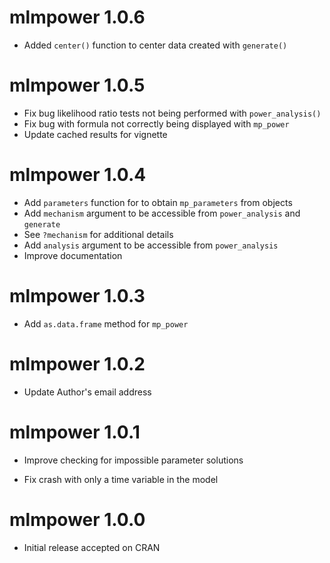 # mlmpower 1.0.6

* Added `center()` function to center data created with `generate()`

# mlmpower 1.0.5

* Fix bug likelihood ratio tests not being performed with `power_analysis()`
* Fix bug with formula not correctly being displayed with `mp_power`
* Update cached results for vignette

# mlmpower 1.0.4

* Add `parameters` function for to obtain `mp_parameters` from objects
* Add `mechanism` argument to be accessible from `power_analysis` and `generate`
* See `?mechanism` for additional details
* Add `analysis` argument to be accessible from `power_analysis`
* Improve documentation

# mlmpower 1.0.3

* Add `as.data.frame` method for `mp_power`

# mlmpower 1.0.2

* Update Author's email address

# mlmpower 1.0.1

* Improve checking for impossible parameter solutions

* Fix crash with only a time variable in the model

# mlmpower 1.0.0

* Initial release accepted on CRAN
